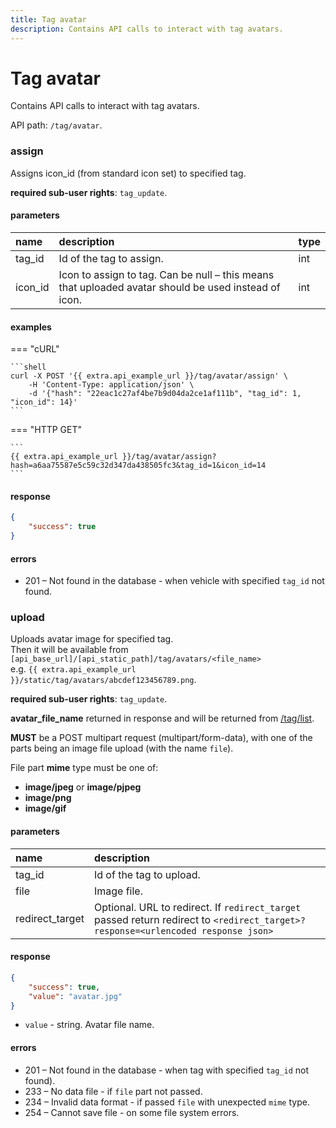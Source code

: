 ```yaml
---
title: Tag avatar
description: Contains API calls to interact with tag avatars.
---
```


# Tag avatar

Contains API calls to interact with tag avatars.

API path: `/tag/avatar`.

### assign

Assigns icon_id (from standard icon set) to specified tag.

**required sub-user rights**: `tag_update`.

#### parameters

| name | description | type |
| :----- | :-----  | :----- |
| tag_id | Id of the tag to assign. | int |
| icon_id | Icon to assign to tag. Can be null – this means that uploaded avatar should be used instead of icon. | int |

#### examples

=== "cURL"

    ```shell
    curl -X POST '{{ extra.api_example_url }}/tag/avatar/assign' \
        -H 'Content-Type: application/json' \ 
        -d '{"hash": "22eac1c27af4be7b9d04da2ce1af111b", "tag_id": 1, "icon_id": 14}'
    ```
    
=== "HTTP GET"

    ```
    {{ extra.api_example_url }}/tag/avatar/assign?hash=a6aa75587e5c59c32d347da438505fc3&tag_id=1&icon_id=14
    ```

#### response

```json
{
    "success": true
}
```

#### errors

* 201 – Not found in the database - when vehicle with specified `tag_id` not found.

### upload

Uploads avatar image for specified tag.<br>
Then it will be available from `[api_base_url]/[api_static_path]/tag/avatars/<file_name>`<br>
e.g. `{{ extra.api_example_url }}/static/tag/avatars/abcdef123456789.png`.

**required sub-user rights**: `tag_update`.

**avatar_file_name** returned in response and will be returned from [/tag/list](./index.md#list).

**MUST** be a POST multipart request (multipart/form-data), with one of the parts being an image file upload (with the name `file`).

File part **mime** type must be one of:

*   **image/jpeg** or **image/pjpeg**
*   **image/png**
*   **image/gif**

#### parameters

| name | description |
| :----- | :-----  |
| tag_id | Id of the tag to upload. |
| file | Image file. |
| redirect_target | Optional. URL to redirect. If `redirect_target` passed return redirect to `<redirect_target>?response=<urlencoded response json>` |

#### response

```json
{
    "success": true,
    "value": "avatar.jpg"
}
```

* `value` - string. Avatar file name.

#### errors

* 201 – Not found in the database - when tag with specified `tag_id` not found).
* 233 – No data file - if `file` part not passed.
* 234 – Invalid data format - if passed `file` with unexpected `mime` type.
* 254 – Cannot save file - on some file system errors.

